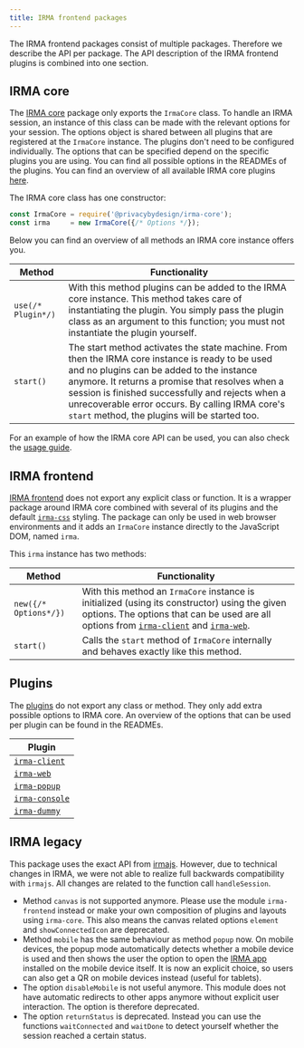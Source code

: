 ```yaml
---
title: IRMA frontend packages
---
```


The IRMA frontend packages consist of multiple packages. Therefore we describe the API per package.
The API description of the IRMA frontend plugins is combined into one section.

## IRMA core
The [IRMA core](irma-frontend.md#irma-core) package only exports the `IrmaCore` class. To handle an IRMA session, 
an instance of this class can be made with the relevant options for your session. The options object is shared
between all plugins that are registered at the `IrmaCore` instance. The plugins don't need to be configured
individually. The options that can be specified depend on the specific plugins you are using. You can find all 
possible options in the READMEs of the plugins. You can find an overview of all available IRMA core plugins
[here](#plugins).

The IRMA core class has one constructor:
```javascript
const IrmaCore = require('@privacybydesign/irma-core');
const irma     = new IrmaCore({/* Options */});
```

Below you can find an overview of all methods an IRMA core instance offers you.

| Method | Functionality |
|---|---|
| `use(/* Plugin*/)` | With this method plugins can be added to the IRMA core instance. This method takes care of instantiating the plugin. You simply pass the plugin class as an argument to this function; you must not instantiate the plugin yourself.
| `start()` | The start method activates the state machine. From then the IRMA core instance is ready to be used and no plugins can be added to the instance anymore. It returns a promise that resolves when a session is finished successfully and rejects when a unrecoverable error occurs. By calling IRMA core's `start` method, the plugins will be started too.

For an example of how the IRMA core API can be used, you can also check the [usage guide](irma-frontend.md#usage-guide).

## IRMA frontend
[IRMA frontend](irma-frontend.md#irma-frontend) does not export any explicit class or function. It is a wrapper
package around IRMA core combined with several of its plugins and the default [`irma-css`](irma-frontend.md#irma-css)
styling. The package can only be used in web browser environments and it adds an `IrmaCore` instance
directly to the JavaScript DOM, named `irma`.

This `irma` instance has two methods:

| Method | Functionality |
|---|---|
| `new({/* Options*/})` | With this method an `IrmaCore` instance is initialized (using its constructor) using the given options. The options that can be used are all options from [`irma-client`](https://github.com/privacybydesign/irma-frontend-packages/tree/master/plugins/irma-client) and [`irma-web`](https://github.com/privacybydesign/irma-frontend-packages/tree/master/plugins/irma-web).
| `start()` | Calls the `start` method of `IrmaCore` internally and behaves exactly like this method.

## Plugins
The [plugins](irma-frontend.md#available-plugins-for-irma-core) do not export any class or method. They only add extra
possible options to IRMA core. An overview of the options that can be used per plugin can be found in the READMEs.

| Plugin |
|---|
| [`irma-client`](https://github.com/privacybydesign/irma-frontend-packages/tree/master/plugins/irma-client) |
| [`irma-web`](https://github.com/privacybydesign/irma-frontend-packages/tree/master/plugins/irma-web) |
| [`irma-popup`](https://github.com/privacybydesign/irma-frontend-packages/tree/master/examples/browser/irma-popup) |
| [`irma-console`](https://github.com/privacybydesign/irma-frontend-packages/tree/master/examples/browser/irma-console) |
| [`irma-dummy`](https://github.com/privacybydesign/irma-frontend-packages/tree/master/examples/browser/irma-dummy) |

## IRMA legacy
This package uses the exact API from [irmajs](api-irmajs.md). However, due to technical changes in IRMA, 
we were not able to realize full backwards compatibility with `irmajs`.
All changes are related to the function call `handleSession`.
* Method `canvas` is not supported anymore. Please use the module `irma-frontend` instead or make
 your own composition of plugins and layouts using `irma-core`.
 This also means the canvas related options `element` and `showConnectedIcon` are deprecated.
* Method `mobile` has the same behaviour as method `popup` now. On mobile devices, the popup
 mode automatically detects whether a mobile device is used and then shows the user the option to open
 the [IRMA app](irma-app.md) installed on the mobile device itself. It is now an explicit choice, so users can also get
 a QR on mobile devices instead (useful for tablets).
* The option `disableMobile` is not useful anymore. This module does not have
 automatic redirects to other apps anymore without explicit user interaction.
 The option is therefore deprecated.
* The option `returnStatus` is deprecated. Instead you can use the functions `waitConnected` and `waitDone`
 to detect yourself whether the session reached a certain status.
